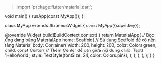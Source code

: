 > import 'package:flutter/material.dart';

void main() {
  runApp(const MyApp());
}

class MyApp extends StatelessWidget {
  const MyApp({super.key});

  @override
  Widget build(BuildContext context) {
    return MaterialApp( // Bọc ứng dụng bằng MaterialApp
      home: Scaffold( // Sử dụng Scaffold để có nền tảng Material
        body: Container(
          width: 200,
          height: 200,
          color: Colors.green,
          child: const Center( // Thêm Center để căn giữa nội dung
            child: Text(
              'HelloWorld',
              style: TextStyle(fontSize: 24, color: Colors.pink),
            ),
          ),
        ),
      ),
    );
  }
}
